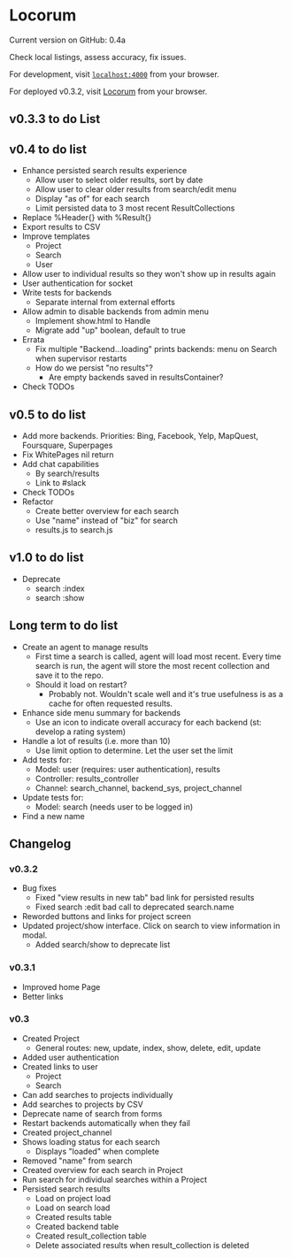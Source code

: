 # Locorum

Current version on GitHub: 0.4a

Check local listings, assess accuracy, fix issues.

For development, visit [`localhost:4000`](http://localhost:4000) from your browser.

For deployed v0.3.2, visit [Locorum](https://boiling-beach-47326.herokuapp.com/) from your browser.

## v0.3.3 to do List


## v0.4 to do list
- Enhance persisted search results experience
  - Allow user to select older results, sort by date
  - Allow user to clear older results from search/edit menu
  - Display "as of" for each search
  - Limit persisted data to 3 most recent ResultCollections
- Replace %Header{} with %Result{}
- Export results to CSV
- Improve templates
  - Project
  - Search
  - User
- Allow user to individual results so they won't show up in results again
- User authentication for socket
- Write tests for backends
  - Separate internal from external efforts
- Allow admin to disable backends from admin menu
  - Implement show.html to Handle
  - Migrate add "up" boolean, default to true
- Errata
  - Fix multiple "Backend...loading" prints backends: menu on Search when supervisor restarts
  - How do we persist "no results"?
    - Are empty backends saved in resultsContainer?
- Check TODOs

## v0.5 to do list
- Add more backends. Priorities: Bing, Facebook, Yelp, MapQuest, Foursquare, Superpages
- Fix WhitePages nil return
- Add chat capabilities
  - By search/results
  - Link to #slack
- Check TODOs
- Refactor
  - Create better overview for each search
  - Use "name" instead of "biz" for search
  - results.js to search.js

## v1.0 to do list
- Deprecate
  - search :index
  - search :show

## Long term to do list

- Create an agent to manage results
  - First time a search is called, agent will load most recent. Every time search is run, the agent will store the most recent collection and save it to the repo.
  - Should it load on restart?
    - Probably not. Wouldn't scale well and it's true usefulness is as a cache for often requested results.
- Enhance side menu summary for backends
  - Use an icon to indicate overall accuracy for each backend (st: develop a rating system)
- Handle a lot of results (i.e. more than 10)
  - Use limit option to determine. Let the user set the limit
- Add tests for:
  - Model: user (requires: user authentication), results
  - Controller: results_controller
  - Channel: search_channel, backend_sys, project_channel
- Update tests for:
  - Model: search (needs user to be logged in)
- Find a new name

## Changelog

### v0.3.2
- Bug fixes
  - Fixed "view results in new tab" bad link for persisted results
  - Fixed search :edit bad call to deprecated search.name
- Reworded buttons and links for project screen
- Updated project/show interface. Click on search to view information in modal.
  - Added search/show to deprecate list

### v0.3.1
- Improved home Page
- Better links

### v0.3
- Created Project
  - General routes: new, update, index, show, delete, edit, update
- Added user authentication
- Created links to user
  - Project
  - Search
- Can add searches to projects individually
- Add searches to projects by CSV
- Deprecate name of search from forms
- Restart backends automatically when they fail
- Created project_channel
- Shows loading status for each search
  - Displays "loaded" when complete
- Removed "name" from search
- Created overview for each search in Project
- Run search for individual searches within a Project
- Persisted search results
  - Load on project load
  - Load on search load
  - Created results table
  - Created backend table
  - Created result_collection table
  - Delete associated results when result_collection is deleted
